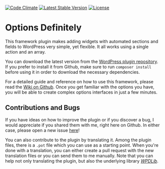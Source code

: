 [![Code Climate](https://codeclimate.com/github/felixarntz/widgets-definitely/badges/gpa.svg)](https://codeclimate.com/github/felixarntz/widgets-definitely)
[![Latest Stable Version](https://poser.pugx.org/felixarntz/widgets-definitely/version)](https://packagist.org/packages/felixarntz/widgets-definitely)
[![License](https://poser.pugx.org/felixarntz/widgets-definitely/license)](https://packagist.org/packages/felixarntz/widgets-definitely)

Options Definitely
==================

This framework plugin makes adding widgets with automated sections and fields to WordPress very simple, yet flexible. It all works using a single action and an array.

You can download the latest version from the [WordPress plugin repository](http://wordpress.org/plugins/widgets-definitely/). If you prefer to install it from Github, make sure to run `composer install` before using it in order to download the necessary dependencies.

For a detailed guide and reference on how to use this framework, please read the [Wiki on Github](https://github.com/felixarntz/widgets-definitely/wiki). Once you get familiar with the options you have, you will be able to create complex options interfaces in just a few minutes.

Contributions and Bugs
----------------------

If you have ideas on how to improve the plugin or if you discover a bug, I would appreciate if you shared them with me, right here on Github. In either case, please open a new issue [here](https://github.com/felixarntz/widgets-definitely/issues/new)!

You can also contribute to the plugin by translating it. Among the plugin files, there is a `.pot` file which you can use as a starting point. When you're done with a translation, you can either create a pull request with the new translation files or you can send them to me manually. Note that you can help not only translating the plugin, but also the underlying library [_WPDLib_](https://github.com/felixarntz/wpdlib).
